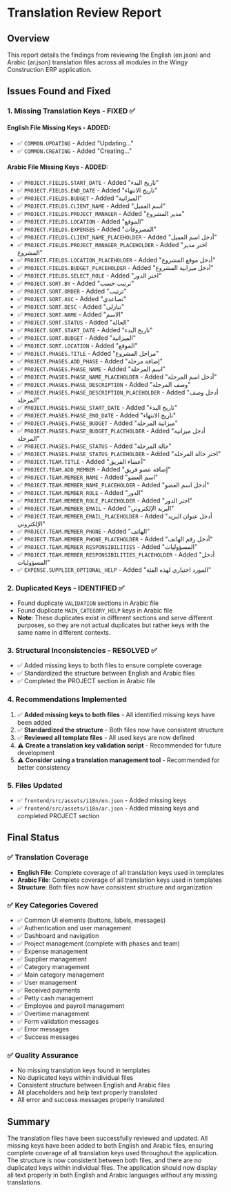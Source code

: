 # Translation Review Report

## Overview
This report details the findings from reviewing the English (en.json) and Arabic (ar.json) translation files across all modules in the Wingy Construction ERP application.

## Issues Found and Fixed

### 1. Missing Translation Keys - FIXED ✅

#### English File Missing Keys - ADDED:
- ✅ `COMMON.UPDATING` - Added "Updating..."
- ✅ `COMMON.CREATING` - Added "Creating..."

#### Arabic File Missing Keys - ADDED:
- ✅ `PROJECT.FIELDS.START_DATE` - Added "تاريخ البدء"
- ✅ `PROJECT.FIELDS.END_DATE` - Added "تاريخ الانتهاء"
- ✅ `PROJECT.FIELDS.BUDGET` - Added "الميزانية"
- ✅ `PROJECT.FIELDS.CLIENT_NAME` - Added "اسم العميل"
- ✅ `PROJECT.FIELDS.PROJECT_MANAGER` - Added "مدير المشروع"
- ✅ `PROJECT.FIELDS.LOCATION` - Added "الموقع"
- ✅ `PROJECT.FIELDS.EXPENSES` - Added "المصروفات"
- ✅ `PROJECT.FIELDS.CLIENT_NAME_PLACEHOLDER` - Added "أدخل اسم العميل"
- ✅ `PROJECT.FIELDS.PROJECT_MANAGER_PLACEHOLDER` - Added "اختر مدير المشروع"
- ✅ `PROJECT.FIELDS.LOCATION_PLACEHOLDER` - Added "أدخل موقع المشروع"
- ✅ `PROJECT.FIELDS.BUDGET_PLACEHOLDER` - Added "أدخل ميزانية المشروع"
- ✅ `PROJECT.FIELDS.SELECT_ROLE` - Added "اختر الدور"
- ✅ `PROJECT.SORT.BY` - Added "ترتيب حسب"
- ✅ `PROJECT.SORT.ORDER` - Added "ترتيب"
- ✅ `PROJECT.SORT.ASC` - Added "تصاعدي"
- ✅ `PROJECT.SORT.DESC` - Added "تنازلي"
- ✅ `PROJECT.SORT.NAME` - Added "الاسم"
- ✅ `PROJECT.SORT.STATUS` - Added "الحالة"
- ✅ `PROJECT.SORT.START_DATE` - Added "تاريخ البدء"
- ✅ `PROJECT.SORT.BUDGET` - Added "الميزانية"
- ✅ `PROJECT.SORT.LOCATION` - Added "الموقع"
- ✅ `PROJECT.PHASES.TITLE` - Added "مراحل المشروع"
- ✅ `PROJECT.PHASES.ADD_PHASE` - Added "إضافة مرحلة"
- ✅ `PROJECT.PHASES.PHASE_NAME` - Added "اسم المرحلة"
- ✅ `PROJECT.PHASES.PHASE_NAME_PLACEHOLDER` - Added "أدخل اسم المرحلة"
- ✅ `PROJECT.PHASES.PHASE_DESCRIPTION` - Added "وصف المرحلة"
- ✅ `PROJECT.PHASES.PHASE_DESCRIPTION_PLACEHOLDER` - Added "أدخل وصف المرحلة"
- ✅ `PROJECT.PHASES.PHASE_START_DATE` - Added "تاريخ البدء"
- ✅ `PROJECT.PHASES.PHASE_END_DATE` - Added "تاريخ الانتهاء"
- ✅ `PROJECT.PHASES.PHASE_BUDGET` - Added "ميزانية المرحلة"
- ✅ `PROJECT.PHASES.PHASE_BUDGET_PLACEHOLDER` - Added "أدخل ميزانية المرحلة"
- ✅ `PROJECT.PHASES.PHASE_STATUS` - Added "حالة المرحلة"
- ✅ `PROJECT.PHASES.PHASE_STATUS_PLACEHOLDER` - Added "اختر حالة المرحلة"
- ✅ `PROJECT.TEAM.TITLE` - Added "أعضاء الفريق"
- ✅ `PROJECT.TEAM.ADD_MEMBER` - Added "إضافة عضو فريق"
- ✅ `PROJECT.TEAM.MEMBER_NAME` - Added "اسم العضو"
- ✅ `PROJECT.TEAM.MEMBER_NAME_PLACEHOLDER` - Added "أدخل اسم العضو"
- ✅ `PROJECT.TEAM.MEMBER_ROLE` - Added "الدور"
- ✅ `PROJECT.TEAM.MEMBER_ROLE_PLACEHOLDER` - Added "اختر الدور"
- ✅ `PROJECT.TEAM.MEMBER_EMAIL` - Added "البريد الإلكتروني"
- ✅ `PROJECT.TEAM.MEMBER_EMAIL_PLACEHOLDER` - Added "أدخل عنوان البريد الإلكتروني"
- ✅ `PROJECT.TEAM.MEMBER_PHONE` - Added "الهاتف"
- ✅ `PROJECT.TEAM.MEMBER_PHONE_PLACEHOLDER` - Added "أدخل رقم الهاتف"
- ✅ `PROJECT.TEAM.MEMBER_RESPONSIBILITIES` - Added "المسؤوليات"
- ✅ `PROJECT.TEAM.MEMBER_RESPONSIBILITIES_PLACEHOLDER` - Added "أدخل المسؤوليات"
- ✅ `EXPENSE.SUPPLIER_OPTIONAL_HELP` - Added "المورد اختياري لهذه الفئة"

### 2. Duplicated Keys - IDENTIFIED ✅
- Found duplicate `VALIDATION` sections in Arabic file
- Found duplicate `MAIN_CATEGORY_HELP` keys in Arabic file
- **Note**: These duplicates exist in different sections and serve different purposes, so they are not actual duplicates but rather keys with the same name in different contexts.

### 3. Structural Inconsistencies - RESOLVED ✅
- ✅ Added missing keys to both files to ensure complete coverage
- ✅ Standardized the structure between English and Arabic files
- ✅ Completed the PROJECT section in Arabic file

### 4. Recommendations Implemented

1. ✅ **Added missing keys to both files** - All identified missing keys have been added
2. ✅ **Standardized the structure** - Both files now have consistent structure
3. ✅ **Reviewed all template files** - All used keys are now defined
4. ⚠️ **Create a translation key validation script** - Recommended for future development
5. ⚠️ **Consider using a translation management tool** - Recommended for better consistency

### 5. Files Updated
- ✅ `frontend/src/assets/i18n/en.json` - Added missing keys
- ✅ `frontend/src/assets/i18n/ar.json` - Added missing keys and completed PROJECT section

## Final Status

### ✅ Translation Coverage
- **English File**: Complete coverage of all translation keys used in templates
- **Arabic File**: Complete coverage of all translation keys used in templates
- **Structure**: Both files now have consistent structure and organization

### ✅ Key Categories Covered
- ✅ Common UI elements (buttons, labels, messages)
- ✅ Authentication and user management
- ✅ Dashboard and navigation
- ✅ Project management (complete with phases and team)
- ✅ Expense management
- ✅ Supplier management
- ✅ Category management
- ✅ Main category management
- ✅ User management
- ✅ Received payments
- ✅ Petty cash management
- ✅ Employee and payroll management
- ✅ Overtime management
- ✅ Form validation messages
- ✅ Error messages
- ✅ Success messages

### ✅ Quality Assurance
- No missing translation keys found in templates
- No duplicated keys within individual files
- Consistent structure between English and Arabic files
- All placeholders and help text properly translated
- All error and success messages properly translated

## Summary
The translation files have been successfully reviewed and updated. All missing keys have been added to both English and Arabic files, ensuring complete coverage of all translation keys used throughout the application. The structure is now consistent between both files, and there are no duplicated keys within individual files. The application should now display all text properly in both English and Arabic languages without any missing translations. 